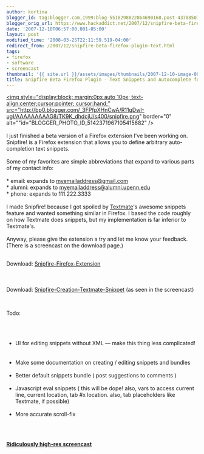 ```yaml
---
author: kortina
blogger_id: tag:blogger.com,1999:blog-5518298822864690168.post-4370850705284512014
blogger_orig_url: https://www.hackaddict.net/2007/12/snipfire-beta-firefox-plugin-text.html
date: '2007-12-10T06:57:00.001-05:00'
layout: post
modified_time: '2008-03-25T22:11:59.519-04:00'
redirect_from: /2007/12/snipfire-beta-firefox-plugin-text.html
tags:
- firefox
- software
- screencast
thumbnail: '{{ site.url }}/assets/images/thumbnails/2007-12-10-image-0000.png'
title: Snipfire Beta Firefox Plugin - Text Snippets and Autocomplete for Firefox
---
```


<a onblur="try {parent.deselectBloggerImageGracefully();} catch(e) {}" href="http://bp0.blogger.com/_3FPfpXHnCwA/R11gDwI-ugI/AAAAAAAAAG8/TK9K_dhdcjU/s1600-h/snipfire.png"><img style="display:block; margin:0px auto 10px; text-align:center;cursor:pointer; cursor:hand;" src="http://bp0.blogger.com/_3FPfpXHnCwA/R11gDwI-ugI/AAAAAAAAAG8/TK9K_dhdcjU/s400/snipfire.png" border="0" alt=""id="BLOGGER_PHOTO_ID_5142371967105415682" /></a><br /><br />I just finished a beta version of a Firefox extension I've been working on.  Snipfire! is a Firefox extension that allows you to define arbitrary auto-completion text snippets.<br /><br />Some of my favorites are simple abbreviations that expand to various parts of my contact info:<br /><br />    * email: expands to myemailaddress@gmail.com<br />    * alumni: expands to myemailaddress@alumni.upenn.edu<br />    * phone: expands to 111.222.3333<br /><br />I made Snipfire! because I got spoiled by <a href="http://macromates.com">Textmate</a>'s awesome snippets feature and wanted something similar in Firefox.  I based the code roughly on how Textmate does snippets, but my implementation is far inferior to Textmate's.<br /><br />Anyway, please give the extension a try and let me know your feedback.  (There is a screencast on the download page.)<br /><br /><p>Download: <a href="http://kortina.net/uploads/snipfire.xpi" title="Snipfire-Firefox-Extension">Snipfire-Firefox-Extension<br /><br /></a><br /><br />Download: <a href="http://kortina.net/uploads/new-snipfire-tab-trigger.tmSnippet" title="Snipfire-Creation-Textmate-Snippet">Snipfire-Creation-Textmate-Snippet</a> (as seen in the screencast)</p><br /><p>Todo:</p><br /><ul><br /><li>UI for editing snippets without XML &#8212; make this thing less complicated!</li><br /><br /><li>Make some documentation on creating / editing snippets and bundles</li><br /><li>Better default snippets bundle ( post suggestions to comments )</li><br /><li>Javascript eval snippets ( this will be dope! also, vars to access current line, current location, tab #x location.  also, tab placeholders like Textmate, if possible)</li><br /><li>More accurate scroll-fix</li><br /></ul><br /><p><a href="http://www.screencast.com/users/kortina/folders/Jing/media/e0dc4e76-a7fb-4ed9-8d76-20e6a2bb25a9"><strong>Ridiculously high-res screencast</strong></a></p>